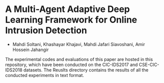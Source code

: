 # A Multi-Agent Adaptive Deep Learning Framework for Online Intrusion Detection
- Mahdi Soltani, Khashayar Khajavi, Mahdi Jafari Siavoshani, Amir Hossein Jahangir

The experimental codes and evaluations of this paper are hosted in this repository, which have been conducted on the CIC-IDS2017 and CSE-CIC-IDS2018 datasets. The Reuslts directory contains the results of all the conducted experiments in text format.
